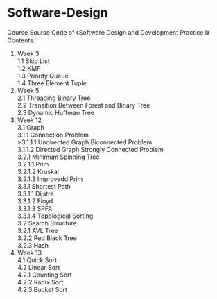 # Software-Design
Course Sourse Code of 《Software Design and Development Practice I》  
Contents:  
  1. Week 3  
    1.1 Skip List  
    1.2 KMP  
    1.3 Priority Queue  
    1.4 Three Element Tuple  
  2. Week 5  
    2.1 Threading Binary Tree  
    2.2 Transition Between Forest and Binary Tree  
    2.3 Dynamic Huffman Tree  
  3. Week 12  
    3.1 Graph  
      3.1.1 Connection Problem  
          >3.1.1.1 Undirected Graph Biconnected Problem  
          3.1.1.2 Directed Graph Strongly Connected Problem  
      3.2.1 Minimum Spinning Tree  
        3.2.1.1 Prim  
        3.2.1.2 Kruskal   
        3.2.1.3 Improvedd Prim  
      3.3.1 Shortest Path  
        3.3.1.1 Dijstra  
        3.3.1.2 Floyd  
        3.3.1.3 SPFA  
        3.3.1.4 Topological Sorting  
    3.2 Search Structure  
      3.2.1 AVL Tree  
      3.2.2 Red Black Tree  
      3.2.3 Hash  
  4. Week 13  
    4.1 Quick Sort  
    4.2 Linear Sort  
      4.2.1 Counting Sort  
      4.2.2 Radix Sort  
      4.2.3 Bucket Sort  

